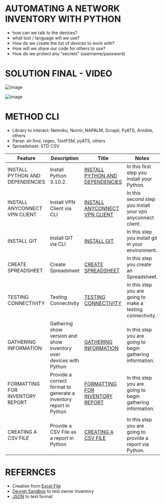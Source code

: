 
# AUTOMATING A NETWORK INVENTORY WITH PYTHON

+ how can we talk to the devices?
+ what tool / language will we use?
+ How do we create the list of devices to work with?
+ How will we share our code for others to use?
+ How do we protect any “secrets” (username/password)

# SOLUTION FINAL - VIDEO

![image](https://user-images.githubusercontent.com/38144008/222939824-9d296555-71ca-4cc7-87e5-7086a30cf774.png)

![image](https://user-images.githubusercontent.com/38144008/222940037-69b8c421-0c07-4ffd-8c18-c6f4a81a7f26.png)



# METHOD CLI

* Library to interact: Netmiko, Nornir, NAPALM, Scrapli, PyATS, Ansible, others
* Parse: str.find, regex, TextFSM, pyATS, others
* Spreadsheet: STD CSV


|Feature|Description|Title|Notes|
|---|---|---|---|
| INSTALL PYTHON AND DEPENDENCIES | Install Python 3.10.2.  | [INSTALL PYTHON AND DEPENDENCIES](https://github.com/ERICK-ZABALA/AUTOMATING-A-NETWORK-INVENTORY-WITH-PYTHON/blob/main/INSTALL%20PYTHON%20AND%20DEPENDENCIES.md) | In this first step you install your Python. |
| INSTALL ANYCONNECT VPN CLIENT | Install VPN Client via CLI  | [INSTALL ANYCONNECT VPN CLIENT](https://github.com/ERICK-ZABALA/AUTOMATING-A-NETWORK-INVENTORY-WITH-PYTHON/blob/main/INSTALL%20ANYCONNECT%20VPN%20CLIENT.md) | In this second step you install your vpn anyconnect client. |
| INSTALL GIT | Install GIT via CLI | [INSTALL GIT](https://github.com/ERICK-ZABALA/AUTOMATING-A-NETWORK-INVENTORY-WITH-PYTHON/blob/main/INSTALL%20GIT.md) | In this step you install git in your environment. |
| CREATE SPREADSHEET | Create Spreadsheet  | [CREATE SPREADSHEET](https://github.com/ERICK-ZABALA/AUTOMATING-A-NETWORK-INVENTORY-WITH-PYTHON/blob/main/CREATE%20SPREADSHEET.md) | In this step you create an Spreadsheet. |
| TESTING CONNECTIVITY | Testing Connectivity  | [TESTING CONNECTIVITY](https://github.com/ERICK-ZABALA/AUTOMATING-A-NETWORK-INVENTORY-WITH-PYTHON/blob/main/TESTING%20CONNECTIVITY.md) | In this step you are going to make a testing connectivity. |
| GATHERING INFORMATION | Gathering show version and show inventory over devices with Python  | [GATHERING INFORMATION](https://github.com/ERICK-ZABALA/AUTOMATING-A-NETWORK-INVENTORY-WITH-PYTHON/blob/main/GATHERING%20INFORMATION.md) | In this step you are going to begin gathering information. |
| FORMATTING FOR INVENTORY REPORT | Provide a correct format to generate a inventory report in Python  | [FORMATTING FOR INVENTORY REPORT](https://github.com/ERICK-ZABALA/AUTOMATING-A-NETWORK-INVENTORY-WITH-PYTHON/blob/main/FORMATTING%20FOR%20INVENTORY%20REPORT) | In this step you are going to begin gathering information. |
| CREATING A CSV FILE | Provide a CSV File as a report in Python  | [CREATING A CSV FILE](https://github.com/ERICK-ZABALA/AUTOMATING-A-NETWORK-INVENTORY-WITH-PYTHON/blob/main/CREATING%20A%20CSV%20FILE.md) | In this step you are going to provide a report via Python. |

# REFERNCES

+ Creation from [Excel File](https://pubhub.devnetcloud.com/media/pyats-getting-started/docs/quickstart/manageconnections.html#creation-from-excel-file)
+ [Devnet Sandbox](https://devnetsandbox.cisco.com/RM/Diagram/Index/43964e62-a13c-4929-bde7-a2f68ad6b27c?diagramType=Topology) to test owner Inventory
+ [JSON](https://jsonlint.com/) to test format

